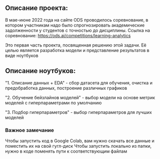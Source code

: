 ## Описание проекта:

В мае-июне 2022 года на сайте ODS проводилось соревнование, в котором участникам надо было 
спрогнозировать академические задолженности у студентов с точностью до дисциплины. Ссылка на соревнование:
https://ods.ai/competitions/learning-analytics

Это первая часть проекта, посвященная решению этой задачи. Её целью является разработка модели и представление
результатов в виде ноутбуков

## Описание ноутбуков:
"1. Описание данных + EDA" - сбор датасета для обучения, очистка и предобработка данных, построение различных графиков

"2. Обучение бейзлайнов моделей" - выбор модели на основе метрик моделей с гиперпараметрами по умолчанию

"3. Подбор гиперпараметров" - выбор гиперпараметров для лучших моделей

### Важное замечание
Чтобы запустить код в Google Colab, вам нужно скачать все данные и поместить их на свой гугл-диск
Чтобы запустить локально из папки, нужно в коде поменять пути к соответствующим файлам
